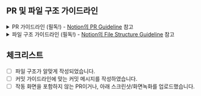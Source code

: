 ## PR 및 파일 구조 가이드라인
<details>
  <summary>PR 가이드라인 (필독!) - <a href="https://www.notion.so/route-five/Pull-Request-Guideline-2303696e576d80f9902cfc745aa78dec?source=copy_link">Notion의 PR Guideline</a> 참고</summary>
  
  - 커밋 가이드라인에 맞춰서 커밋을 해주시되, 한 PR에서 할당된 내용이 여러개이거나, 과정이 있을 경우 커밋을 **여러 개로 나누어 작성** 하시길 권장드립니다.
  - 만약 컴포넌트를 새로 만들거나, 디자인 관련 PR일 경우 스크린샷 혹은 작동 화면녹화를 `PR 설명` 에 적어주세요.  
  - Coderabbit (AI)이 PR을 생성할 경우 리뷰합니다. 봇 코멘트는 참고만 하시고, `Resolve Conversation` 누르시면 됩니다.  
  - 각 프로젝트의 Lead 및 Sub-Lead (FE의 경우 @hoony6134, @rhseung) 검토자로 넣어주세요.  
  - 2개의 `approve` 가 있어야 `main` 으로 머지가 가능합니다. 만약 Lead 혹은 Sub-Lead의 승인을 받았다면 `@coderabbitai approve` 를 댓글에 작성하면 토끼가 승인을 눌러줘서 2개가 됩니다.  
</details>

<details>
  <summary>파일 구조 가이드라인 (필독!) - <a href="https://www.notion.so/route-five/File-Structure-Guideline-2313696e576d80d985bed3bc2214dbf9?source=copy_link">Notion의 File Structure Guideline</a> 참고</summary>
  
  - 본 프로젝트는 `MVVM` 구조를 따릅니다.
  - `lib/main.dart` 파일은 수정하지 말아 주세요.
  - 테스트 파일은 프로덕션 파일에 포함해서는 안됩니다.
  - 모든 파일 및 폴더는 `snake-case` 명명법을 따릅니다.
      - 옳은 예) `auth/register/step-4.dart` , `main.dart`
      - 나쁜 예) `Views/component.dart` , `step_4.dart`
  - 기능에 알맞는 폴더(view, service, model 등)에 파일을 추가해 주세요.
</details>

## 체크리스트
- [ ] 파일 구조가 알맞게 작성되었습니다.
- [ ] 커밋 가이드라인에 맞는 커밋 메시지를 작성하였습니다.
- [ ] 작동 화면을 포함하지 않는 PR이거나, 아래 스크린샷/화면녹화를 업로드했습니다.
